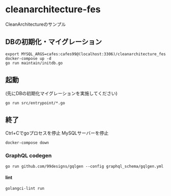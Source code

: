 # cleanarchitecture-fes
CleanArchitectureのサンプル

## DBの初期化・マイグレーション
```
export MYSQL_ARGS=cafes:cafes99@(localhost:3306)/cleanarchitecture_fes
docker-compose up -d
go run maintain/initdb.go
```

## 起動
(先にDBの初期化マイグレーションを実施してください)
```
go run src/entrypoint/*.go
```

## 終了
Ctrl+Cでgoプロセスを停止
MySQLサーバーを停止
```
docker-compose down
```

### GraphQL codegen

```
go run github.com/99designs/gqlgen --config graphql_schema/gqlgen.yml
```

#### lint
```
golangci-lint run
```
